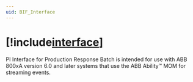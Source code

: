 ```yaml
---
uid: BIF_Interface
---
```


# [!include[interface](../includes/product-long.md)]

<!-- Customized for ABB 800xA -->

PI Interface for Production Response Batch is intended for use with ABB 800xA version 6.0 and later systems that use the ABB Ability&trade; MOM for streaming events.
